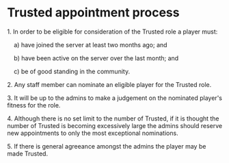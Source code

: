 # Trusted appointment process

1\. In order to be eligible for consideration of the Trusted role a player must:

&nbsp;&nbsp;&nbsp;&nbsp;a) have joined the server at least two months ago; and

&nbsp;&nbsp;&nbsp;&nbsp;b) have been active on the server over the last month; and

&nbsp;&nbsp;&nbsp;&nbsp;c) be of good standing in the community.

2\. Any staff member can nominate an eligible player for the Trusted role.

3\. It will be up to the admins to make a judgement on the nominated player's fitness for the role.

4\. Although there is no set limit to the number of Trusted, if it is thought the number of Trusted is becoming excessively large the admins should reserve new appointments to only the most exceptional nominations.

5\. If there is general agreeance amongst the admins the player may be made Trusted.
